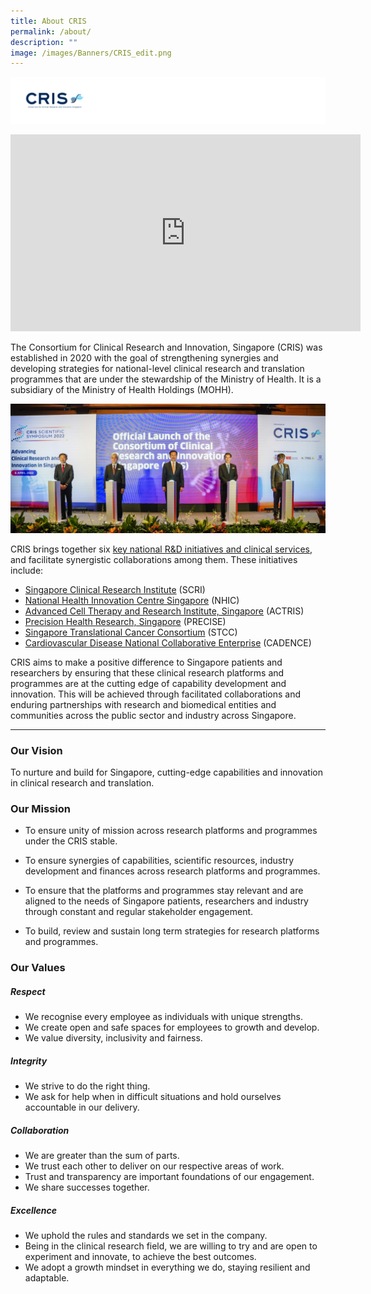 ```yaml
---
title: About CRIS
permalink: /about/
description: ""
image: /images/Banners/CRIS_edit.png
---
```

![](/images/Logos/BU%20Banners_CRIS.png)

<iframe width="560" height="315" src="https://www.youtube.com/embed/RAHUd9Tner8" title="YouTube video player" frameborder="0" allow="accelerometer; autoplay; clipboard-write; encrypted-media; gyroscope; picture-in-picture; web-share" allowfullscreen=""></iframe>

The Consortium for Clinical Research and Innovation, Singapore (CRIS) was established in 2020 with the goal of strengthening synergies and developing strategies for national-level clinical research and translation programmes that are under the stewardship of the Ministry of Health. It is a subsidiary of the Ministry of Health Holdings (MOHH).

![](/images/Resources_Media/2022/220406_CRIS%20symposium/CRIS01.jpg)

CRIS brings together six [key national R&amp;D initiatives and clinical services](/news-and-events/media-releases/220406-CRIS-launch/), and facilitate synergistic collaborations among them. These initiatives include:

*   [Singapore Clinical Research Institute](/our-programmes/scri/) (SCRI)
*   [National Health Innovation Centre Singapore](/our-programmes/nhic/) (NHIC)
*   [Advanced Cell Therapy and Research Institute, Singapore](/our-programmes/actris/) (ACTRIS)
*   [Precision Health Research, Singapore](/our-programmes/precise/) (PRECISE)
*   [Singapore Translational Cancer Consortium](/our-programmes/stcc/) (STCC)
*  [Cardiovascular Disease National Collaborative Enterprise](/our-programmes/cadence/) (CADENCE)
    
CRIS aims to make a positive difference to Singapore patients and researchers by ensuring that these clinical research platforms and programmes are at the cutting edge of capability development and innovation. This will be achieved through facilitated collaborations and enduring partnerships with research and biomedical entities and communities across the public sector and industry across Singapore.

---
### **Our Vision**
To nurture and build for Singapore, cutting-edge capabilities and innovation in clinical research and translation.

### **Our Mission**
* To ensure unity of mission across research platforms and programmes under the CRIS stable.
 
* To ensure synergies of capabilities, scientific resources, industry development and finances across research platforms and programmes.

* To ensure that the platforms and programmes stay relevant and are aligned to the needs of Singapore patients, researchers and industry through constant and regular stakeholder engagement.

* To build, review and sustain long term strategies for research platforms and programmes.

### **Our Values**

##### **Respect**
* We recognise every employee as individuals with unique strengths. 
* We create open and safe spaces for employees to growth and develop. 
* We value diversity, inclusivity and fairness.

##### **Integrity**
* We strive to do the right thing. 
* We ask for help when in difficult situations and hold ourselves accountable in our delivery.

##### **Collaboration**
* We are greater than the sum of parts. 
* We trust each other to deliver on our respective areas of work. 
* Trust and transparency are important foundations of our engagement. 
* We share successes together.

##### **Excellence**
* We uphold the rules and standards we set in the company. 
* Being in the clinical research field, we are willing to try and are open to experiment and innovate, to achieve the best outcomes. 
* We adopt a growth mindset in everything we do, staying resilient and adaptable.